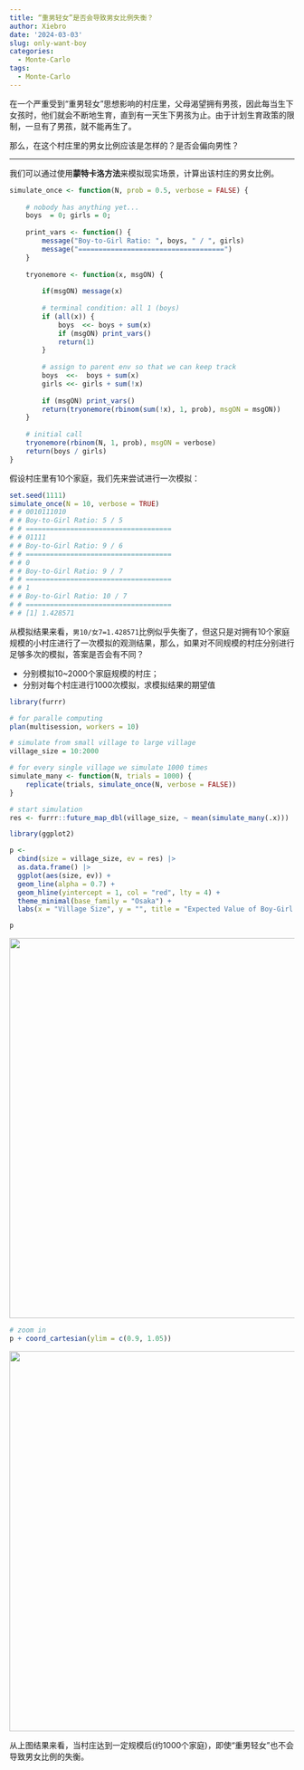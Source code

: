 ```yaml
---
title: “重男轻女”是否会导致男女比例失衡？
author: Xiebro
date: '2024-03-03'
slug: only-want-boy
categories:
  - Monte-Carlo
tags:
  - Monte-Carlo
---
```


在一个严重受到“重男轻女”思想影响的村庄里，父母渴望拥有男孩，因此每当生下女孩时，他们就会不断地生育，直到有一天生下男孩为止。由于计划生育政策的限制，一旦有了男孩，就不能再生了。

那么，在这个村庄里的男女比例应该是怎样的？是否会偏向男性？

---

我们可以通过使用**蒙特卡洛方法**来模拟现实场景，计算出该村庄的男女比例。


```r
simulate_once <- function(N, prob = 0.5, verbose = FALSE) {
    
    # nobody has anything yet...
    boys  = 0; girls = 0;
    
    print_vars <- function() {
        message("Boy-to-Girl Ratio: ", boys, " / ", girls)
        message("====================================")
    }
    
    tryonemore <- function(x, msgON) {
        
        if(msgON) message(x)
        
        # terminal condition: all 1 (boys)
        if (all(x)) {
            boys  <<- boys + sum(x)
            if (msgON) print_vars()
            return(1)
        }
        
        # assign to parent env so that we can keep track
        boys  <<-  boys + sum(x)
        girls <<- girls + sum(!x)
        
        if (msgON) print_vars()
        return(tryonemore(rbinom(sum(!x), 1, prob), msgON = msgON))
    }
    
    # initial call
    tryonemore(rbinom(N, 1, prob), msgON = verbose)
    return(boys / girls)
}
```

假设村庄里有10个家庭，我们先来尝试进行一次模拟：

```r
set.seed(1111)
simulate_once(N = 10, verbose = TRUE)
# # 0010111010
# # Boy-to-Girl Ratio: 5 / 5
# # ====================================
# # 01111
# # Boy-to-Girl Ratio: 9 / 6
# # ====================================
# # 0
# # Boy-to-Girl Ratio: 9 / 7
# # ====================================
# # 1
# # Boy-to-Girl Ratio: 10 / 7
# # ====================================
# # [1] 1.428571
```
从模拟结果来看，`男10/女7=1.428571`比例似乎失衡了，但这只是对拥有10个家庭规模的小村庄进行了一次模拟的观测结果，那么，如果对不同规模的村庄分别进行足够多次的模拟，答案是否会有不同？  

- 分别模拟10~2000个家庭规模的村庄；
- 分别对每个村庄进行1000次模拟，求模拟结果的期望值


```r
library(furrr)

# for paralle computing
plan(multisession, workers = 10)

# simulate from small village to large village
village_size = 10:2000

# for every single village we simulate 1000 times
simulate_many <- function(N, trials = 1000) {
    replicate(trials, simulate_once(N, verbose = FALSE))
}

# start simulation
res <- furrr::future_map_dbl(village_size, ~ mean(simulate_many(.x)))
```


```r
library(ggplot2)

p <- 
  cbind(size = village_size, ev = res) |>
  as.data.frame() |>
  ggplot(aes(size, ev)) + 
  geom_line(alpha = 0.7) + 
  geom_hline(yintercept = 1, col = "red", lty = 4) +
  theme_minimal(base_family = "Osaka") + 
  labs(x = "Village Size", y = "", title = "Expected Value of Boy-Girl Ratio")

p
```

<img src="{{< blogdown/postref >}}index.en_files/figure-html/unnamed-chunk-4-1.png" width="672" />

```r
# zoom in
p + coord_cartesian(ylim = c(0.9, 1.05))
```

<img src="{{< blogdown/postref >}}index.en_files/figure-html/unnamed-chunk-5-1.png" width="672" />

从上图结果来看，当村庄达到一定规模后(约1000个家庭)，即使“重男轻女”也不会导致男女比例的失衡。


